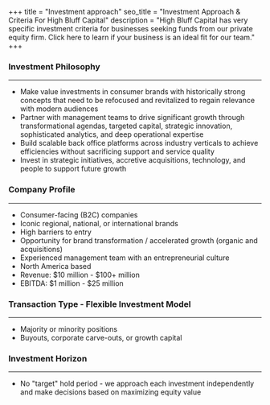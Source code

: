 +++
title = "Investment approach"
seo_title = "Investment Approach & Criteria For High Bluff Capital"
description = "High Bluff Capital has very specific investment criteria for businesses seeking funds from our private equity firm. Click here to learn if your business is an ideal fit for our team."
+++
### Investment Philosophy

- - -

* Make value investments in consumer brands with historically strong concepts that need to be refocused and revitalized to regain relevance with modern audiences
* Partner with management teams to drive significant growth through transformational agendas, targeted capital, strategic innovation, sophisticated analytics, and deep operational expertise
* Build scalable back office platforms across industry verticals to achieve efficiencies without sacrificing support and service quality
* Invest in strategic initiatives, accretive acquisitions, technology, and people to support future growth

### Company Profile

- - -

* Consumer-facing (B2C) companies
* Iconic regional, national, or international brands
* High barriers to entry
* Opportunity for brand transformation / accelerated growth (organic and acquisitions)
* Experienced management team with an entrepreneurial culture
* North America based
* Revenue: $10 million - $100+ million
* EBITDA: $1 million - $25 million

### Transaction Type - Flexible Investment Model

- - -

* Majority or minority positions
* Buyouts, corporate carve-outs, or growth capital

### Investment Horizon

- - -

* No "target" hold period - we approach each investment independently and make decisions based on maximizing equity value

<div style="margin-top:40px;"></div>
